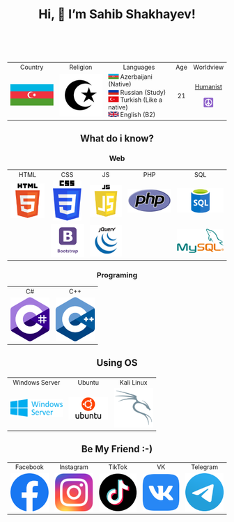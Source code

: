 # <p align="center">Hi, 👋 I’m  Sahib Shakhayev!</p>

<br>
<br>
<br>
<div align="center"> 
<table>
  <tr>
  <td align="center">Country</td>
   <td align="center">Religion</td>
   <td align="center">Languages</td>
   <td align="center">Age</td>
   <td align="center">Worldview</td>
  </tr>
  <td align="center"><a href="https://en.wikipedia.org/wiki/Azerbaijan"><img src="me/azerbaijan.png" width="120" /></a></td>
   <td align="center"><a href="https://en.wikipedia.org/wiki/Islam"><img src="me/islam.png" width="120" /></a></td>
   <td>
     <img src="me/azerbaijan.png" width="24"/> Azerbaijani (Native)<br>
     <img src="me/russia.png" width="24"/> Russian (Study)<br>
     <img src="me/turkey.png" width="24" height="13"/> Turkish (Like a native)<br>
     <img src="me/uk.png" width="24"/> English (B2)
</td>
  <td align="center">21</td>
   <td align="center">
     <a href="https://en.wikipedia.org/wiki/Humanism">Humanist</a><br>
     <br>
     <img src="me/peace.png"  height="22"  width="22" />
  
  
  </td>
  </table



</div>

    
## <p align="center">What do i know?</p>
### <p align="center">Web</p>
<div align="center"> 
 <table>
 <tr>
   <td align="center">HTML</td>
   <td align="center">CSS</td>
   <td align="center">JS</td>
   <td align="center">PHP</td>
   <td align="center">SQL</td>
   </tr>
<tr>
  <td><a href="https://en.wikipedia.org/wiki/HTML"><img src="html.png" width="90"/></a></td>
  <td align="center"><a href="https://en.wikipedia.org/wiki/CSS"><img src="css.png" width="65"/></a></td>
  <td><a href="https://en.wikipedia.org/wiki/JavaScript"><img src="js.png" width="90"/></a></td>
  <td><a href="https://en.wikipedia.org/wiki/PHP"><img src="PHP.png" width="120" /></a></td>
  <td><a href="https://en.wikipedia.org/wiki/SQL"><img src="sql.png" width="130" /></a></td>
 </tr>
   
   <tr>
     <td></td>
     <td><a href="https://en.wikipedia.org/wiki/Bootstrap"><img src="bootstrap.png" width="90" /></a></td>
     <td><a href="https://en.wikipedia.org/wiki/jQuery"><img src="jquery.png" width="90"  /></a></td>
     <td></td>
     <td><a href="https://en.wikipedia.org/wiki/MySQL"><img src="mysql.png" width="130" /></a></td>
   
   </tr>
   
  </table>
 </div>  

### <p align="center">Programing</p>
<div align="center"> 
 <table>
 <tr>
   <td align="center">C#</td>  
   <td align="center">C++</td>
   </tr> 
   <tr>
     <td><a href="https://en.wikipedia.org/wiki/C_Sharp_(programming_language)"><img src="c_sharp.png" width="90"/></a></td>
     <td><a href="https://en.wikipedia.org/wiki/C++"><img src="c++.svg" width="90"/></a></td>
   
   </tr>  
     
  </table>
  
  </div>
  
  ## <p align="center">Using OS</p>
  <div align="center"> 
 <table>
 <tr>
   <td align="center">Windows Server</td>  
   <td align="center">Ubuntu</td>
   <td align="center">Kali Linux</td>
   </tr> 
   <tr>
     <td><a href="https://en.wikipedia.org/wiki/Windows Server"><img src="windows-server.png" width="120"/></a></td>
     <td><a href="https://en.wikipedia.org/wiki/Ubuntu"><img src="ubuntu.png" width="90"/></a></td>
     <td><a href="https://en.wikipedia.org/wiki/Kali Linux"><img src="kali-linux.png" width="90"/></a></td>
   </tr>  
     
  </table>
  
  </div>
  <h2 align="center">Be My Friend :-)</h2>
  
  <div align="center"> 
 <table>
 <tr>
   <td align="center">Facebook</td>  
   <td align="center">Instagram</td>
   <td align="center">TikTok</td>
   <td align="center">VK</td>
   <td align="center">Telegram</td>
   </tr> 
   <tr>
     <td><a href="https://www.facebook.com/sahib.shakhayev"><img src="social/facebook.png" width="90"/></a></td>
     <td><a href="https://www.instagram.com/sahib.shakhayev"><img src="social/instagram.png" width="90"/></a></td>
     <td><a href="https://www.tiktok.com/@sahib.shakhayev"><img src="social/tiktok.png" width="90"/></a></td>
     <td><a href="https://vk.com/sahibshakhayev"><img src="social/vk.png" width="90"/></a></td>
     <td><a href="https://t.me/SaHiB_SHaKHaYeV"><img src="social/telegram.png" width="90"/></a></td>
   </tr>  
  </table>
</div>
<br>
  
  


